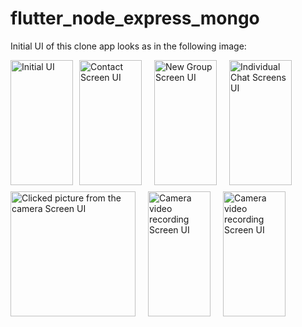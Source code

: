 # flutter_node_express_mongo

Initial UI of this clone app looks as in the following image:

<div style="display: flex; flex-wrap: wrap; gap: 10px;">
  <img src="https://github.com/PradipKhandare/WhatsApp-Clone-Flutter/assets/121931206/2ee7c021-2aeb-40f2-af57-037725559c9a" alt="Initial UI" width="100" height="200"/>
  <img src="https://github.com/user-attachments/assets/b96241a3-1444-41fb-b4da-a7beaf3487fe" alt="Contact Screen UI" width="100" height="200"/>
  <br>
  <img src="https://github.com/user-attachments/assets/f45b3248-5812-4ed9-9c3a-3f290fdccc47" alt="New Group Screen UI" width="100" height="200"/>
  <br>
  <img src="https://github.com/user-attachments/assets/3ecbe115-dd77-4d36-85ac-70f63912c689" alt="Individual Chat Screens UI" width="100" height="200"/>
  <br>
  <img src="https://github.com/user-attachments/assets/904ae6ba-3a61-429a-8435-8ffe9fb8412d" alt="Camera Screens UI" width="00" height="200"/>
  <br>
  <img src="https://github.com/user-attachments/assets/59c2ade8-22ca-4a5b-aea8-d7517083b99f" alt="Clicked picture from the camera Screen UI" width="200" height="200"/>
  <br>
  <img src="https://github.com/user-attachments/assets/e8f809c8-72f2-4aed-b50f-90c1172b6ed4" alt="Camera video recording Screen UI" width="100" height="200"/>
  <br>
  <img src="https://github.com/user-attachments/assets/6bebc79e-f48f-4838-9b52-b1e282560097" alt="Camera video recording Screen UI" width="100" height="200"/>
</div>

